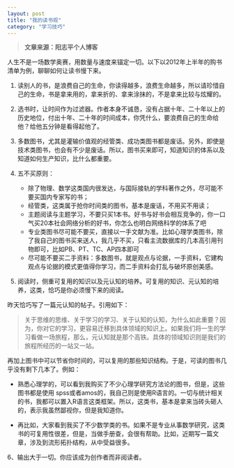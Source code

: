 ```yaml
---
layout: post
title: "我的读书观"
category: "学习技巧"
---
```

>**文章来源：阳志平个人博客**  

人生不是一场数学奥赛，用数量与速度来锚定一切。以下以2012年上半年的购书清单为例，聊聊如何让读书慢下来。

1. 读别人的书，是浪费自己的生命，你读得越多，浪费生命越多，所以请珍惜自己的生命，书是拿来用的，拿来折的、拿来涂抹的，不是拿来比较与炫耀的。

2. 选书时，让时间作为过滤器。作者本身不诚恳，没有占据十年、二十年以上的历史地位，付出十年、二十年的时间成本，你凭什么，要浪费自己的生命给他？给他五分钟是看得起他了。

3. 多数图书，尤其是灌输价值观的经管类、成功类图书都是废话。另外，即使是技术类图书，也会有不少是废话。所以，图书买来即可，知道知识的体系以及知道如何生产知识，比什么都重要。

4. 五不买原则：

    - 除了物理、数学这类国内很发达，与国际接轨的学科著作之外，尽可能不要买国内专家写的书；
    - 经管类，这类属于抢你时间类的图书，基本是废话，不用买不用读；  
    - 主题阅读与主题学习，不要只买1本书。好书与好书会相互竞争的，你一口气买20本社会网络分析的好书，你怎么也明白网络科学的体系了吧
    - 专业类图书尽可能不要买，直接以一手文献为准。比如心理学类图书，除了我自己的图书买来送人，我几乎不买，只看主流数据库的几本高引用刊物即可，比如PB、PT、TC、AP四本即可
    - 尽可能不要买二手资料：多数图书，就是观点与论据，一手资料，它建构观点与论据的模式更值得你学习，而二手资料会打乱与破坏原创美感。
    
5. 阅读时，侧重可复用的知识以及元认知的培养。可复用的知识、元认知的培养，这类，恰巧是你必须慢下来的阅读。

昨天恰巧写了一篇元认知的帖子。引用如下：

> 关于思维的思维、关于学习的学习、关于认知的认知，为什么如此重要？因为，你对它的学习，更容易迁移到具体领域的知识上。如果我们将一生的学习看做一场旅程，那么，元认知就是那个高铁。具体的领域知识则是我们的旅程所经历的一站又一站。

再加上图书中可以节省你时间的，可以复用的那些知识结构。于是，可读的图书几乎没有剩下几本了。例如：

- 熟悉心理学的，可以看到我购买了不少心理学研究方法论的图书，但是，这些图书都是使用 spss或者amos的，我自己则是使用R语言的。一切与统计相关的书，我都可以置入R语言这类框架。所以，这类书，基本是拿来当砖头砸人的，表示我虽然鄙视你，但是我知道你。

- 再比如，大家看到我买了不少数学类的书。如果不是专业从事数学研究，这类书的可复用性很差，但是，当做手册查，会很有帮助。比如，近期写一篇文章，涉及到流形拓扑结构，从中受益很多。

6、输出大于一切。你应该成为创作者而非阅读者。

